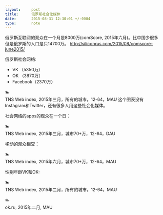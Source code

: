 ```yaml
---
layout:     post
title:      俄罗斯社会化媒体
date:       2015-08-31 12:30:01 +/-0004
type:       note
---
```


俄罗斯互联网的观众在一个月是8000万(comScore, 2015年六月)。比中国少很多但是俄罗斯的人口是只14700万。
http://siliconrus.com/2015/08/comscore-june2015/

俄罗斯社会网络:

* VK （5350万）
* OK （3870万）
* Facebook（2370万）

🏊  
TNS Web index, 2015年三月，所有的城市，12-64，MAU
这个图表没有Instagram和Twitter，还有很多人用这些社会化媒体。


社会网络的apps的观众在一个日：

🏊  
TNS Web index, 2015年三月，城市70+万，12-64，DAU


移动的观众相交：

🏊  
TNS Web index, 2015年六月，城市70+万，12-64，MAU


性别年龄VK和OK:

🏊  
TNS Web index, 2015年二月，所有的城市，12-64，MAU

🏊  
ok.ru, 2015年二月, MAU
